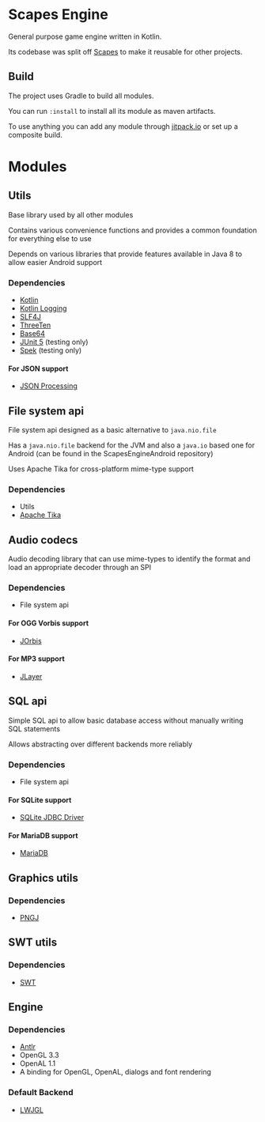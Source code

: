 # Scapes Engine
General purpose game engine written in Kotlin.

Its codebase was split off [Scapes](https://github.com/Tobi29/Scapes) to make it
reusable for other projects.

## Build
The project uses Gradle to build all modules.

You can run `:install` to install all its module as maven artifacts.

To use anything you can add any module through
[jitpack.io](https://jitpack.io/#Tobi29/ScapesEngine) or set up a composite
build.

# Modules

## Utils
Base library used by all other modules

Contains various convenience functions and provides a common foundation
for everything else to use

Depends on various libraries that provide features available in Java 8 to
allow easier Android support
### Dependencies
  * [Kotlin](https://kotlinlang.org)
  * [Kotlin Logging](https://github.com/MicroUtils/kotlin-logging)
  * [SLF4J](http://www.slf4j.org)
  * [ThreeTen](http://www.threeten.org)
  * [Base64](https://github.com/karlroberts/base64)
  * [JUnit 5](http://junit.org/junit5) (testing only)
  * [Spek](http://spekframework.org) (testing only)
#### For JSON support
  * [JSON Processing](https://jsonp.java.net)

## File system api
File system api designed as a basic alternative to `java.nio.file`

Has a `java.nio.file` backend for the JVM and also a `java.io` based one for
Android (can be found in the ScapesEngineAndroid repository)

Uses Apache Tika for cross-platform mime-type support
### Dependencies
  * Utils
  * [Apache Tika](https://tika.apache.org)

## Audio codecs
Audio decoding library that can use mime-types to identify the format
and load an appropriate decoder through an SPI
### Dependencies
  * File system api
#### For OGG Vorbis support
  * [JOrbis](http://www.jcraft.com/jorbis)
#### For MP3 support
  * [JLayer](http://www.javazoom.net/javalayer/javalayer.html)

## SQL api
Simple SQL api to allow basic database access without manually writing
SQL statements

Allows abstracting over different backends more reliably
### Dependencies
  * File system api
#### For SQLite support
  * [SQLite JDBC Driver](https://github.com/xerial/sqlite-jdbc)
#### For MariaDB support
  * [MariaDB](https://mariadb.org)

## Graphics utils

### Dependencies
  * [PNGJ](https://github.com/leonbloy/pngj)

## SWT utils
### Dependencies
  * [SWT](https://www.eclipse.org/swt)

## Engine
### Dependencies
  * [Antlr](http://www.antlr.org)
  * OpenGL 3.3
  * OpenAL 1.1
  * A binding for OpenGL, OpenAL, dialogs and font rendering
### Default Backend
  * [LWJGL](http://lwjgl.org)
